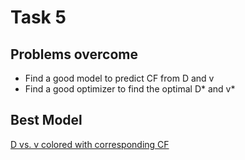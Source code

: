 # Task 5

## Problems overcome
- Find a good model to predict CF from D and v
- Find a good optimizer to find the optimal D* and v*

## Best Model
[D vs. v colored with corresponding CF](https://github.com/lblum95/Deep_Learning_for_Scientific_Computing/tree/master/Project2/Project2/Task5/result_5.png)